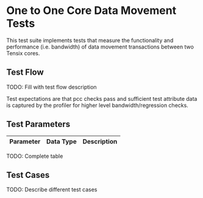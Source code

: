 # One to One Core Data Movement Tests

This test suite implements tests that measure the functionality and performance (i.e. bandwidth) of data movement transactions between two Tensix cores.

## Test Flow
TODO: Fill with test flow description

Test expectations are that pcc checks pass and sufficient test attribute data is captured by the profiler for higher level bandwidth/regression checks.

## Test Parameters
| Parameter                 | Data Type             | Description |
| ------------------------- | --------------------- | ----------- |

TODO: Complete table

## Test Cases
TODO: Describe different test cases
